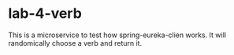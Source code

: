 # lab-4-verb
This is a microservice to test how spring-eureka-clien works. It will randomically choose a verb and return it.
